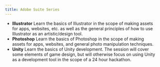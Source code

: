 ```yaml
---
title: Adobe Suite Series
---
```

<!-- ![Adobe Suite Logo](../assets/workshops/adobe.png#icon) -->


* **Illustrator** Learn the basics of Illustrator in the scope of making assets for apps, websites, etc. as well as the general principles of how to use Illustrator as an artistic/design tool.
* **Photoshop** Learn the basics of Photoshop in the scope of making assets for apps, websites, and general photo manipulation techniques.
* **Unity** Learn the basics of Unity development. The session will cover some elements of game design, but will otherwise focus on using Unity as a development tool in the scope of a 24 hour hackathon.
